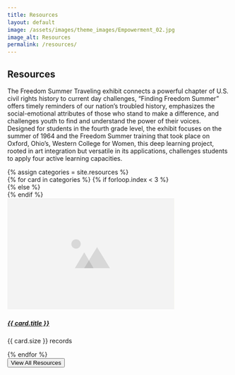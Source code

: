 ```yaml
---
title: Resources
layout: default
image: /assets/images/theme_images/Empowerment_02.jpg
image_alt: Resources
permalink: /resources/
---
```


## Resources

The Freedom Summer Traveling exhibit connects a powerful
chapter of U.S. civil rights history to current day challenges, “Finding Freedom
Summer” offers timely reminders of our nation’s troubled history, emphasizes the
social-emotional attributes of those who stand to make a difference, and
challenges youth to find and understand the power of their voices. Designed for
students in the fourth grade level, the exhibit focuses on the summer of 1964
and the Freedom Summer training that took place on Oxford, Ohio’s, Western
College for Women, this deep learning project, rooted in art integration but
versatile in its applications, challenges students to apply four active learning
capacities.

<div class="container-fluid">
  {% assign categories = site.resources %}
  <!-- Upper Row -->
    <div class="row">
    {% for card in categories %}
      {% if forloop.index < 3 %} 
      <div class="col-6">
      {% else %}
       <div class="col-4">
       {% endif %}
        <div class="card width-100 border-0 mb-2 bg-transparent">
          <img src="/assets/images/placeholder.png" class="card-img-top" alt="..." />
          <div class="card-body">
            <h5 class="card-title">
              <a href="{{ card.url }}"> {{ card.title }}</a>
            </h5>
            <p class="card-text"> {{ card.size }} records</p>
          </div>
        </div>
      </div>
    {% endfor %}
    </div>
    </div>

<div class="container --bs-bg-opacity mt-4">
  <div class="col-md-12 text-center">
    <button type="button" class="btn btn-dark">View All Resources</button>
  </div>
</div>
